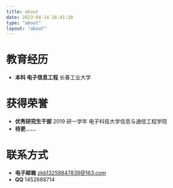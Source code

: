 ```yaml
---
title: about
date: 2023-04-14 16:41:10
type: "about"
layout: "about"
---
```



# 教育经历
* <b>本科 电子信息工程</b>
长春工业大学


# 获得荣誉
* <b>优秀研究生干部</b>
2019 研一学年 电子科技大学信息与通信工程学院
* <b>待更......</b>


# 联系方式
* <b>电子邮箱</b>
zkb13258847839@163.com  
* <b>QQ</b>
1452688714
